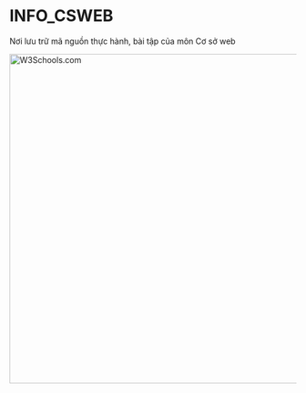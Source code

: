 # INFO_CSWEB
Nơi lưu trữ mã nguồn thực hành, bài tập của môn Cơ sở web

<img src="https://media.discordapp.net/attachments/1274101210156367904/1285107239086198784/Artboard-5.png?ex=66e910e1&is=66e7bf61&hm=a3daaa4c8cd34cd7b6950a70189518033b912a1b9c536bd4a68b6f0c932ac8ce&=&format=webp&quality=lossless&width=1375&height=662" alt="W3Schools.com" width="800" height="578">
